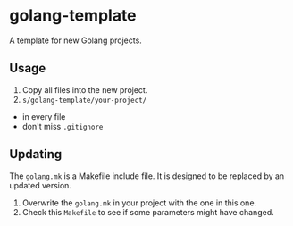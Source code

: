 # golang-template

A template for new Golang projects.

## Usage

1. Copy all files into the new project.
2. `s/golang-template/your-project/`
  * in every file
  * don't miss `.gitignore`

## Updating

The `golang.mk` is a Makefile include file.
It is designed to be replaced by an updated version.

1. Overwrite the `golang.mk` in your project with the one in this one.
2. Check this `Makefile` to see if some parameters might have changed.
